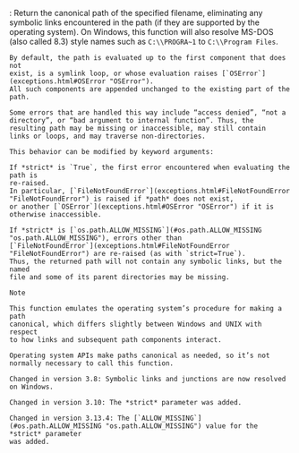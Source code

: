 :   Return the canonical path of the specified filename, eliminating any symbolic
    links encountered in the path (if they are supported by the operating
    system). On Windows, this function will also resolve MS-DOS (also called 8.3)
    style names such as `C:\\PROGRA~1` to `C:\\Program Files`.

    By default, the path is evaluated up to the first component that does not
    exist, is a symlink loop, or whose evaluation raises [`OSError`](exceptions.html#OSError "OSError").
    All such components are appended unchanged to the existing part of the path.

    Some errors that are handled this way include “access denied”, “not a
    directory”, or “bad argument to internal function”. Thus, the
    resulting path may be missing or inaccessible, may still contain
    links or loops, and may traverse non-directories.

    This behavior can be modified by keyword arguments:

    If *strict* is `True`, the first error encountered when evaluating the path is
    re-raised.
    In particular, [`FileNotFoundError`](exceptions.html#FileNotFoundError "FileNotFoundError") is raised if *path* does not exist,
    or another [`OSError`](exceptions.html#OSError "OSError") if it is otherwise inaccessible.

    If *strict* is [`os.path.ALLOW_MISSING`](#os.path.ALLOW_MISSING "os.path.ALLOW_MISSING"), errors other than
    [`FileNotFoundError`](exceptions.html#FileNotFoundError "FileNotFoundError") are re-raised (as with `strict=True`).
    Thus, the returned path will not contain any symbolic links, but the named
    file and some of its parent directories may be missing.

    Note

    This function emulates the operating system’s procedure for making a path
    canonical, which differs slightly between Windows and UNIX with respect
    to how links and subsequent path components interact.

    Operating system APIs make paths canonical as needed, so it’s not
    normally necessary to call this function.

    Changed in version 3.8: Symbolic links and junctions are now resolved on Windows.

    Changed in version 3.10: The *strict* parameter was added.

    Changed in version 3.13.4: The [`ALLOW_MISSING`](#os.path.ALLOW_MISSING "os.path.ALLOW_MISSING") value for the *strict* parameter
    was added.